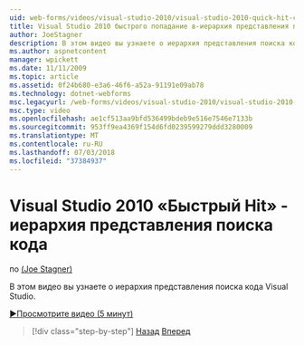 ```yaml
---
uid: web-forms/videos/visual-studio-2010/visual-studio-2010-quick-hit-code-search-view-hierarchy
title: Visual Studio 2010 быстрого попадание в-иерархия представления поиска кода
author: JoeStagner
description: В этом видео вы узнаете о иерархия представления поиска кода Visual Studio.
ms.author: aspnetcontent
manager: wpickett
ms.date: 11/11/2009
ms.topic: article
ms.assetid: 0f24b680-e3a6-46f6-a52a-91191e09ab78
ms.technology: dotnet-webforms
msc.legacyurl: /web-forms/videos/visual-studio-2010/visual-studio-2010-quick-hit-code-search-view-hierarchy
msc.type: video
ms.openlocfilehash: ae1cf513aa9bfd536499bdeb9e516e7546e7133b
ms.sourcegitcommit: 953ff9ea4369f154d6fd0239599279ddd3280009
ms.translationtype: MT
ms.contentlocale: ru-RU
ms.lasthandoff: 07/03/2018
ms.locfileid: "37384937"
---
```

<a name="visual-studio-2010-quick-hit---code-search-view-hierarchy"></a>Visual Studio 2010 «Быстрый Hit» - иерархия представления поиска кода
====================
по [(Joe Stagner)](https://github.com/JoeStagner)

В этом видео вы узнаете о иерархия представления поиска кода Visual Studio.

[&#9654;Просмотрите видео (5 минут)](https://channel9.msdn.com/Blogs/ASP-NET-Site-Videos/visual-studio-2010-quick-hit-code-search-view-hierarchy)

> [!div class="step-by-step"]
> [Назад](visual-studio-2010-quick-hit-code-optimized-profile.md)
> [Вперед](visual-studio-2010-quick-hit-intellisense-smart-lists.md)
